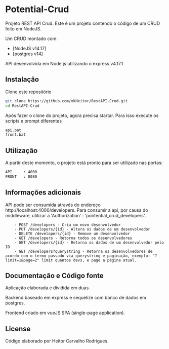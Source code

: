 # Potential-Crud

Projeto REST API Crud.
Este é um projeto contendo o código de um CRUD feito em NodeJS.

Um CRUD montado com:
* [NodeJS v14.17]
* [postgres v14]

API desenvolvida em Node js utilizando o express v4.17.1

## Instalação

Clone este repositório

```bash
git clone https://github.com/xkHeitor/RestAPI-Crud.git
cd RestAPI-Crud
```

Após fazer o clone do projeto, agora precisa startar. Para isso execute os scripts e prompt diferentes

```bash
api.bat
front.bat
```

## Utilização

A partir deste momento, o projeto está pronto para ser utilizado nas portas:

```bash
API     : 4000
FRONT   : 8080
```

## Informações adicionais

API pode ser consumida através do endereço http://localhost:4000/developers.
Para consumir a api, por causa do middleware, utilizar a 'Authorization' : 'pontential_crud_developers'.

```
	- POST /developers - Cria um novo desenvolvedor
	- PUT /developers/{id} - Altera os dados de um desenvolvedor
	- DELETE /developers/{id} - Remove um desenvolvedor
	- GET /developers - Retorna todos os desenvolvedores
	- GET /developers/{id} - Retorna os dados de um desenvolvedor pelo ID
	- GET /developers?querystring - Retorna os desenvolvedores de acordo com o termo passado via querystring e paginação, exemplo: "?limit=1&page=2" limit quantos devs, e page a página atual.
```

## Documentação e Código fonte

Aplicação elaborada e dividida em duas. 

Backend baseado em express e sequelize com banco de dados em postgres.

Frontend criado em vueJS SPA (single-page application).

## License

Código elaborado por Heitor Carvalho Rodrigues.